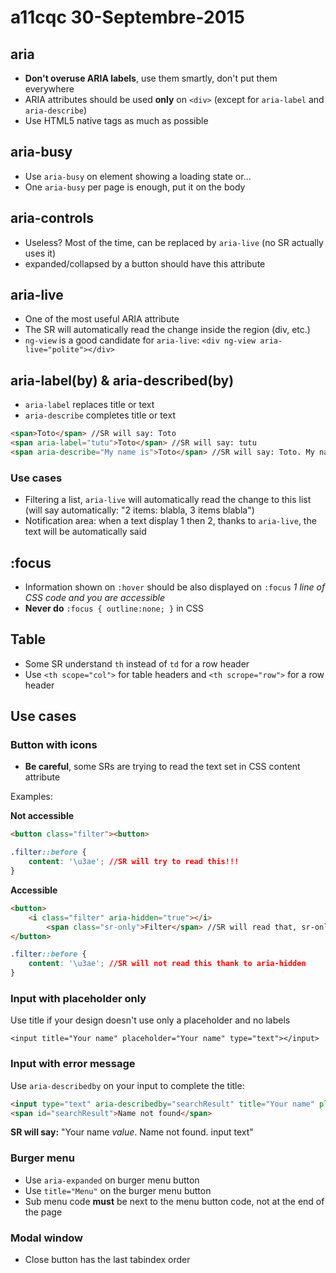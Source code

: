 # a11cqc 30-Septembre-2015

## aria

- **Don't overuse ARIA labels**, use them smartly, don't put them everywhere
- ARIA attributes should be used **only** on `<div>` (except for `aria-label` and `aria-describe`)
- Use HTML5 native tags as much as possible

## aria-busy

- Use `aria-busy` on element showing a loading state or...
- One `aria-busy` per page is enough, put it on the body

## aria-controls

- Useless? Most of the time, can be replaced by `aria-live` (no SR actually uses it)
- <div> expanded/collapsed by a button should have this attribute

## aria-live

- One of the most useful ARIA attribute
- The SR will automatically read the change inside the region (div, etc.)
- `ng-view` is a good candidate for `aria-live`: `<div ng-view aria-live="polite"></div>`

## aria-label(by) & aria-described(by)

- `aria-label` replaces title or text
- `aria-describe` completes title or text

```HTML
<span>Toto</span> //SR will say: Toto
<span aria-label="tutu">Toto</span> //SR will say: tutu
<span aria-describe="My name is">Toto</span> //SR will say: Toto. My name is. 
``` 

### Use cases

-  Filtering a list, `aria-live` will automatically read the change to this list (will say automatically: "2 items: blabla, 3 items blabla")
- Notification area: when a text display 1 then 2, thanks to  `aria-live`, the text will be automatically said

## :focus

- Information shown on `:hover` should be also displayed on `:focus` *1 line of CSS code and you are accessible*
- **Never do** `:focus { outline:none; }` in CSS 

## Table

- Some SR understand `th` instead of `td` for a row header
- Use `<th scope="col">` for table headers and `<th scrope="row">` for a row header

## Use cases

### Button with icons

- **Be careful**, some SRs are trying to read the text set in CSS content attribute

Examples:

**Not accessible**

```HTML
<button class="filter"><button>
```

```CSS
.filter::before {
	content: '\u3ae'; //SR will try to read this!!!
}
```

**Accessible**

```HTML
<button>
	<i class="filter" aria-hidden="true"></i>
        <span class="sr-only">Filter</span> //SR will read that, sr-only is a class of bootstrap to not show this span
</button>
```

```CSS
.filter::before {
	content: '\u3ae'; //SR will not read this thank to aria-hidden
}
```

### Input with placeholder only

Use title if your design doesn't use only a placeholder and no labels

`<input title="Your name" placeholder="Your name" type="text"></input>`
    
### Input with error message

Use `aria-describedby` on your input to complete the title:

```HTML
<input type="text" aria-describedby="searchResult" title="Your name" placeholder="Your name"></input>
<span id="searchResult">Name not found</span>
```

**SR will say:** "Your name *value*. Name not found. input text" 

### Burger menu

- Use `aria-expanded` on burger menu button
- Use `title="Menu"` on the burger menu button
- Sub menu code **must** be next to the menu button code, not at the end of the page

### Modal window

- Close button has the last tabindex order
